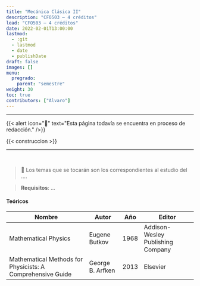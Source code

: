 ```yaml
---
title: "Mecánica Clásica II"
description: "CFO503 — 4 créditos"
lead: "CFO503 — 4 créditos"
date: 2022-02-01T13:00:00
lastmod:
  - :git
  - lastmod
  - date
  - publishDate
draft: false
images: []
menu:
  pregrado:
    parent: "semestre"
weight: 30
toc: true
contributors: ["Alvaro"]
---
```


---

{{< alert icon="🔔" text="Esta página todavía se encuentra en proceso de redacción." />}}

{{< construccion >}}

---

<br>

> 📌 Los temas que se tocarán son los correspondientes al estudio del ....

[](ignored)

> <b>Requisitos</b>: ...

#### Teóricos

|Nombre|Autor|Año|Editor|
|------|-----|---|------|
|Mathematical Physics|Eugene Butkov|1968|Addison-Wesley Publishing Company|
|Mathematical Methods for Physicists: A Comprehensive Guide|George B. Arfken|2013|Elsevier|
